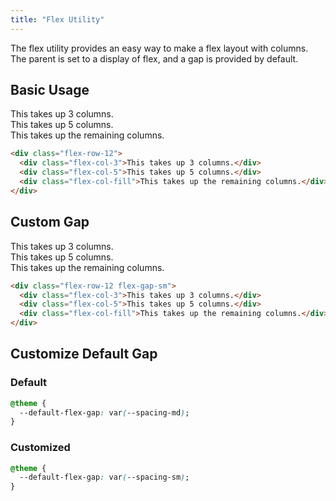 ```yaml
---
title: "Flex Utility"
---
```


The flex utility provides an easy way to make a flex layout with columns. The parent is set to a display of flex, and a gap is provided by default.

## Basic Usage

<div class="flex-row-12">
  <div class="flex-col-3">This takes up 3 columns.</div>
  <div class="flex-col-5">This takes up 5 columns.</div>
  <div class="flex-col-fill">This takes up the remaining columns.</div>
</div>

<!-- prettier-ignore -->
```html
<div class="flex-row-12">
  <div class="flex-col-3">This takes up 3 columns.</div>
  <div class="flex-col-5">This takes up 5 columns.</div>
  <div class="flex-col-fill">This takes up the remaining columns.</div>
</div>
```

## Custom Gap

<div class="flex-row-12 flex-gap-sm">
  <div class="flex-col-3">This takes up 3 columns.</div>
  <div class="flex-col-5">This takes up 5 columns.</div>
  <div class="flex-col-fill">This takes up the remaining columns.</div>
</div>

<!-- prettier-ignore -->
```html
<div class="flex-row-12 flex-gap-sm">
  <div class="flex-col-3">This takes up 3 columns.</div>
  <div class="flex-col-5">This takes up 5 columns.</div>
  <div class="flex-col-fill">This takes up the remaining columns.</div>
</div>
```

## Customize Default Gap

### Default

<!-- prettier-ignore -->
```css
@theme {
  --default-flex-gap: var(--spacing-md);
}
```

### Customized

<!-- prettier-ignore -->
```css
@theme {
  --default-flex-gap: var(--spacing-sm);
}
```
